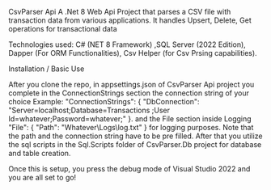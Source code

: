 CsvParser Api A .Net 8 Web Api Project that parses a CSV file with transaction data from various applications.
It handles Upsert, Delete, Get operations for transactional data

Technologies used:  C# (NET 8 Framework) ,SQL Server (2022 Edition),  Dapper (For ORM Functionalities), Csv Helper (for Csv Prsing capabilities).

Installation / Basic Use

After you clone the repo, in appsettings.json of CsvParser Api project you complete in the ConnectionStrings section the connection string of your choice 
Example: "ConnectionStrings": { "DbConnection": "Server=localhost;Database=Transactions ;User Id=whatever;Password=whatever;" }.
and the File section inside Logging "File": {
   "Path": "Whatever\\Logs\\log.txt"
 }
for logging purposes.
Note that the path and the connection string have to be pre filled.
After that you utilize the sql scripts in the Sql.Scripts folder of CsvParser.Db project for database and table creation.

Once this is setup, you press the debug mode of Visual Studio 2022 and you are all set to go!

